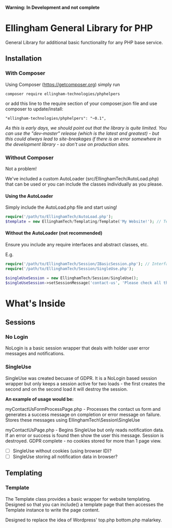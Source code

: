 **Warning: In Development and not complete**
# Ellingham General Library for PHP
General Library for additional basic functionality for any PHP base service.

## Installation
### With Composer
Using Composer (https://getcomposer.org) simply run
```
composer require ellingham-technologies/phphelpers
```

or add this line to the require section of your composer.json file and use composer to update/install:
```
"ellingham-technologies/phphelpers": "~0.1",
```

*As this is early days, we should point out that the library is quite limited.  You can use the "dev-master" release (which is the latest and greatest) - but this could always lead to site-breakages if there is an error somewhere in the development library - so don't use on production sites.*

### Without Composer
Not a problem!

We've included a custom AutoLoader (src/EllinghamTech/AutoLoad.php) that can be used or you can
include the classes individually as you please. 

#### Using the AutoLoader
Simply include the AutoLoad.php file and start using!

```php
require('/path/to/EllinghamTech/AutoLoad.php');
$template = new EllinghamTech/Templating/Template('My Website!'); // Template class is now autoloaded by PHP
```

#### Without the AutoLoader (not recommended)
Ensure you include any require interfaces and abstract classes, etc.

E.g.
```php
require('/path/to/EllinghamTech/Session/IBasicSession.php'); // Interface used by SingleUse session class
require('/path/to/EllinghamTech/Session/SingleUse.php');

$singleUseSession = new EllinghamTech/Session/SingleUse();
$singleUseSession->setSessionMessage('contact-us', 'Please check all the fields to ensure you have entered the correct details');
```

# What's Inside

## Sessions
### No Login
NoLogin is a basic session wrapper that deals with holder user error messages and notifications.

### SingleUse
SingleUse was created becuase of GDPR.  It is a NoLogin based session wrapper but only keeps a
session active for two loads - the first creates the second and on the second load it will destroy
the session.

**An example of usage would be:**

myContactUsFormProcessPage.php - Processes the contact us form and generates a success message on
completion or error message on failure.  Stores these messages using EllinghamTech\Session\SingleUse

myContactUsPage.php - Begins SingleUse but only reads notification data.  If an error or success is
found then show the user this message.  Session is destroyed.  GDPR complete - no cookies stored for
more than 1 page view.

- [ ] SingleUse without cookies (using browser ID)?
- [ ] SingleUse storing all notification data in browser?

## Templating
### Template
The Template class provides a basic wrapper for website templating.  Designed so that you can include()
a template page that then accesses the Template instance to write the page content.

Designed to replace the idea of Wordpress' top.php bottom.php malarkey.
